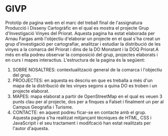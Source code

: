 # GIVP
Prototip de pagina web en el marc del treball final de l'assignatura Producció i Disseny Cartogràfic en el qual es mostra el projecte Grup d'Investigació Vinyes del Priorat.  Aquesta pagina ha estat elaborada per Arnau Fargas amb l'objectiu d'elaborar un projecte en el qual s'ha creat un grup d'investigació per cartografiar, analitzar i estudiar la distribució de les vinyes a la comarca del Priorat i dins de la DO Monstant i la DOQ Priorat.A més en ella podreu observar la composició del grup, projectes elaborats i en curs i mapes interactius. 
L'estructura de la pagina és la següent: 
1. SOBRE NOSALTRES: contextualització general de la comarca i l'objectiu del grup.
2. PROOJECTES: en aquesta es descriu en que es treballa a més d'un mapa de la distribució de les vinyes segons a quina DO es troben i un projecte elaborat.
3. MAPES: mapa elaborat a partir de OpenStreetMap en el qual es veuen 3 punts clau per al projecte, dos per a finques a Falset i finalment un per al Campus Geografia i Turisme.
4. CONTACTE: en aquest podreu ficar-se en contacte amb el grup.
Aquesta pagina s'ha realitzat mitjançant tècniques de HTML, CSS i JavaScripit i el seu tractament i modifcació han estat realitzats per l'autor d'aquesta.
